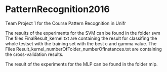 # PatternRecognition2016
Team Project 1 for the Course Pattern Recognition in Unifr 

The results of the experiments for the SVM can be found in the folder svm
The files FinalResult_kernel.txt are containing the result for classifing the whole testset with the training set with the best c and gamma value.
The Files Result_kernel_numberOfFolder_numberOfInstances.txt are containing the cross-validation results.

The result of the experiments for the MLP can be found in the folder mlp.


